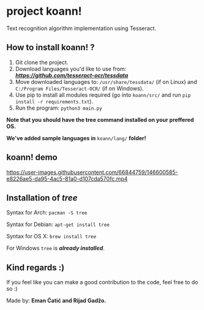# project koann!

Text recognition algorithm implementation using Tesseract.

## How to install koann! ? 
1. Git clone the project.
2. Download languages you'd like to use from: ***https://github.com/tesseract-ocr/tessdata***
3. Move downloaded languages to: ```/usr/share/tessdata/``` (if on Linux) and ```C:/Program Files/Tesseract-OCR/``` (if on Windows).
4. Use pip to install all modules required (go into ```koann/src/``` and run ```pip install -r requirements.txt```).
5. Run the program: ```python3 main.py```

**Note that you should have the tree command installed on your preffered OS.** 

**We've added sample languages in** ``koann/lang/`` **folder!**

## koann! demo
https://user-images.githubusercontent.com/66844759/146600585-e8226ae5-da95-4ac5-81a0-d107cda570fc.mp4

## Installation of *tree*
Syntax for Arch: ```pacman -S tree``` 

Syntax for Debian: ```apt-get install tree```

Syntax for OS X: ```brew install tree```

For Windows ```tree``` is ***already installed***.

## Kind regards :)
If you feel like you can make a good contribution to the code, feel free to do so :) 

Made by: **Eman Ćatić and Rijad Gadžo.**
